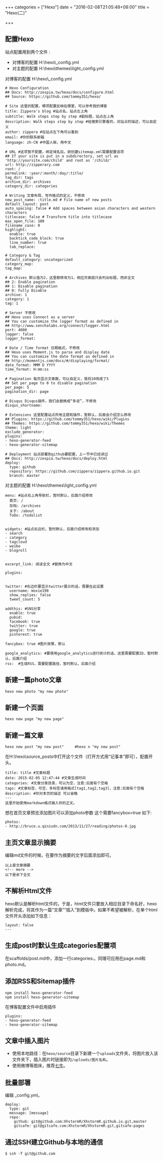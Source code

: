 +++
categories = ["Hexo"]
date = "2016-02-08T21:05:48+08:00"
title = "Hexo(二)"

+++

<!--more-->

## 配置Hexo

站点配置用到两个文件 :

- 对博客的配置 H:\hexo\\_config.yml
- 对主题的配置 H:\hexo\themes\light_config.yml

对博客的配置 H:\hexo\\_config.yml
```
# Hexo Configuration
## Docs: http://zespia.tw/hexo/docs/configure.html
## Source: https://github.com/tommy351/hexo/

# Site 这里的配置，哪项配置反映在哪里，可以参考我的博客
title: Zippera's blog #站点名，站点左上角
subtitle: Walk steps step by step #副标题，站点左上角
description: Walk steps step by step #给搜索引擎看的，对站点的描述，可以自定义
author: zippera #在站点左下角可以看到
email: #你的联系邮箱
language: zh-CN #中国人嘛，用中文

# URL #这项暂不配置，绑定域名后，欲创建sitemap.xml需要配置该项
## If your site is put in a subdirectory, set url as 'http://yoursite.com/child' and root as '/child/'
url: http://zipperary.com
root: /
permalink: :year/:month/:day/:title/
tag_dir: tags
archive_dir: archives
category_dir: categories

# Writing 文章布局、写作格式的定义，不修改
new_post_name: :title.md # File name of new posts
default_layout: post
auto_spacing: false # Add spaces between asian characters and western characters
titlecase: false # Transform title into titlecase
max_open_file: 100
filename_case: 0
highlight:
  enable: true
  backtick_code_block: true
  line_number: true
  tab_replace:

# Category & Tag
default_category: uncategorized
category_map:
tag_map:

# Archives 默认值为2，这里都修改为1，相应页面就只会列出标题，而非全文
## 2: Enable pagination
## 1: Disable pagination
## 0: Fully Disable
archive: 1
category: 1
tag: 1

# Server 不修改
## Hexo uses Connect as a server
## You can customize the logger format as defined in
## http://www.senchalabs.org/connect/logger.html
port: 4000
logger: false
logger_format:

# Date / Time format 日期格式，不修改
## Hexo uses Moment.js to parse and display date
## You can customize the date format as defined in
## http://momentjs.com/docs/#/displaying/format/
date_format: MMM D YYYY
time_format: H:mm:ss

# Pagination 每页显示文章数，可以自定义，我将10改成了5
## Set per_page to 0 to disable pagination
per_page: 5
pagination_dir: page

# Disqus Disqus插件，我们会替换成“多说”，不修改
disqus_shortname:

# Extensions 这里配置站点所用主题和插件，暂默认，后面会介绍怎么修改
## Plugins: https://github.com/tommy351/hexo/wiki/Plugins
## Themes: https://github.com/tommy351/hexo/wiki/Themes
theme: light
exclude_generator:
plugins:
- hexo-generator-feed
- hexo-generator-sitemap

# Deployment 站点部署到github要配置，上一节中已经讲过
## Docs: http://zespia.tw/hexo/docs/deploy.html
deploy:
  type: github
  repository: https://github.com/zippera/zippera.github.io.git
  branch: master
```

对主题的配置 H:\hexo\themes\light_config.yml
```
menu: #站点右上角导航栏，暂时默认，后面介绍修改
  首页: /
  存档: /archives
  关于: /about
  ToDo: /todolist


widgets: #站点右边栏，暂时默认，后面介绍修改和添加
- search
- category
- tagcloud
- weibo
- blogroll


excerpt_link: 阅读全文 #替换为中文

plugins:


twitter: #右边栏要显示twitter展示的话，需要在此设置
  username: moxie198
  show_replies: false
  tweet_count: 5

addthis: #SNS分享
  enable: true
  pubid:
  facebook: true
  twitter: true
  google: true
  pinterest: true

fancybox: true #图片效果，默认

google_analytics: #要使用google_analytics进行统计的话，这里需要配置ID，暂时默认，后面介绍
rss:  #生成RSS，需要配置路径，暂时默认，后面介绍
```

## 新建一篇photo文章
```
hexo new photo "my new photo"
```

## 新建一个页面
```
hexo new page "my new page"
```

## 新建一篇文章
```
hexo new post "my new post"     #hexo n "my new post"
```
在H:\hexo\source\_posts中打开这个文件（打开方式用“记事本”即可），配置开头。
```
title: title #文章标题
date: 2015-02-05 12:47:44 #文章生成时间
categories: #文章分类目录，可以为空，注意:后面有个空格
tags: #文章标签，可空，多标签请用格式[tag1,tag2,tag3]，注意:后面有个空格
description: #你对本页的描述 可以省略
---
这里开始使用markdown格式输入你的正文。
```
想在首页文章预览添加图片可以添加photo参数 这个需要fancybox=true 如下:
```
photos:
- http://bruce.u.qiniudn.com/2013/11/27/reading/photos-0.jpg
```

## 主页文章显示摘要
编辑md文件的时候，在要作为摘要的文字后面添加即可。
```
以上是文章摘要
<!-- more -->
以下是余下全文
```

## 不解析Html文件
hexo默认是解析html文件的，于是，html文件只要放入相应目录下命名好，hexo解析完成，将其作为一篇“文章”“插入”到模板中。如果不希望被解析，在单个html文件开头添加如下信息：
```
layout: false
---
```

## 生成post时默认生成categories配置项
在scaffolds/post.md中，添加一行categories:。同理可应用在page.md和photo.md。

## 添加RSS和Sitemap插件

```
npm install hexo-generator-feed
npm install hexo-generator-sitemap
```
在博客配置文件中启用插件
```
plugins:
- hexo-generator-feed
- hexo-generator-sitemap
```

## 文章中插入图片
- 使用本地路径：在`hexo/source`目录下新建一个`uploads`文件夹，将图片放入该文件夹下，插入图片时链接即为`/uploads/图片名称`。
- 使用微博等图床，推荐[七牛](https://portal.qiniu.com/signup?code=3lpah2qd7hidu)。

## 批量部署
编辑 _config.yml。
```
deploy:
  type: git
  message: [message]
  repo:
    github: git@github.com:XhstormR/XhstormR.github.io.git,master
    gitcafe: git@gitcafe.com:XhstormR/XhstormR.git,gitcafe-pages
```

## 通过SSH建立Github与本地的通信
```
$ ssh -T git@github.com
```
